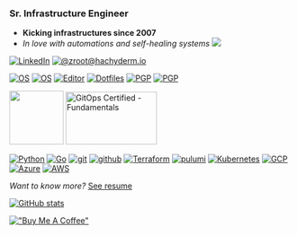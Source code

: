 ### Sr. Infrastructure Engineer
- **Kicking infrastructures since 2007**
- _In love with automations and self-healing systems_
![](https://hit.yhype.me/github/profile?user_id=19665312)
<!-- Made with love and https://shields.io/ -->
[![LinkedIn](https://img.shields.io/badge/LinkedIn-mbovo-informational?style=social&logo=linkedin&logoColor=black)](https://www.linkedin.com/in/mbovo/)
<a rel="me" href="https://hachyderm.io/@zroot"><img src="https://img.shields.io/mastodon/follow/108205617120208962?domain=https%3A%2F%2Fhachyderm.io&style=social" alt="@zroot@hachyderm.io"></a>

[![OS](https://img.shields.io/badge/OS-macOS-informational?style=flat&logo=apple&logoColor=white)](https://en.wikipedia.org/wiki/MacOS)
[![OS](https://img.shields.io/badge/OS-Arch-informational?style=flat&logo=archlinux&logoColor=white)](https://archlinux.org)
[![Editor](https://img.shields.io/badge/Editor-VSCode-blue?style=flat&logo=visual-studio-code&logoColor=white)](https://code.visualstudio.com/)
[![Dotfiles](https://img.shields.io/badge/Setup-Dotfiles-blue?style=flat&logo=when-i-work&logoColor=white)](https://github.com/mbovo/dotfiles)
[![PGP](https://img.shields.io/badge/pgp%20-AA0D4D08E92328E4-green?style=flat&logo=Bitwarden&logoColor=white)](https://github.com/mbovo.gpg)
[![PGP](https://img.shields.io/badge/pgp%20-78BBE16C3B6EC1C8-green?style=flat&logo=Bitwarden&logoColor=white)](https://keybase.io/bvomnl/pgp_keys.asc?fingerprint=f06e4e3168d9bd381938ec7c78bbe16c3b6ec1c8)

<a href="https://www.credly.com/badges/b03be37e-5e02-40e5-bc66-ccde0d81250c"><img src="https://images.credly.com/images/8b8ed108-e77d-4396-ac59-2504583b9d54/cka_from_cncfsite__281_29.png" height="96px" width="96px" /></a>
<a href="https://github.com/mbovo/mbovo/blob/main/certificate-gitops-fundamentals-6197cb3b2fbcec4da328aab2.pdf"><img alt="GitOps Certified - Fundamentals" src="https://lwfiles.mycourse.app/codefresh-public/custom/400x0_496953759882a1c17316bb7114216fc5.png" height="94px" width="162px"></a>

[![Python](https://img.shields.io/badge/-python-teal?style=flat-square&logo=python&logoColor=white)](https://python.org/)
[![Go](https://img.shields.io/badge/-go-29BEB0?style=flat-square&logo=go&logoColor=white)](https://www.go.dev)
[![git](https://img.shields.io/badge/-git-red?style=flat-square&logo=git&logoColor=black)](https://www.git-scm.com/)
[![github](https://img.shields.io/badge/-GitHub-black?style=flat-square&logo=github&logoColor=white)](https://www.github.com/)
[![Terraform](https://img.shields.io/badge/-Terraform-623ce4?style=flat-square&logo=terraform&logoColor=white)](https://www.terraform.io/)
[![pulumi](https://img.shields.io/badge/-Pulumi-violet?style=flat-square&logo=pulumi&logoColor=white)](https://pulumi.com/mbovo)
[![Kubernetes](https://img.shields.io/badge/-kubernetes-blue?style=flat-square&logo=kubernetes&logoColor=white)](https://www.kubernetes.io/)
[![GCP](https://img.shields.io/badge/-GCP-green?style=flat-square&logo=googlecloud&logoColor=white)](https://cloud.google.com)
[![Azure](https://img.shields.io/badge/-Azure-008AD7?style=flat-square&logo=microsoftazure&logoColor=white)](https://azure.com)
[![AWS](https://img.shields.io/badge/-AWS-FF9900?style=flat-square&logo=amazon-aws&logoColor=black)](https://github.com/mbovo)

_Want to know more?_ [See resume](https://mbovo.me/resume)

[![GitHub stats](https://github-readme-stats.vercel.app/api?username=mbovo&count_private=true&show_icons=true)](https://github.com/mbovo)

[!["Buy Me A Coffee"](https://www.buymeacoffee.com/assets/img/custom_images/orange_img.png)](https://www.buymeacoffee.com/4ml2dgadx)